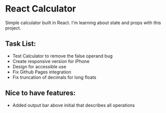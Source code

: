 # React Calculator

Simple calculator built in React. I'm learning about state and props with this project. 

## Task List:  
- Test Calculator to remove the false operand bug 
- Create responsive version for iPhone
- Design for accessible use
- Fix Github Pages integration 
- Fix truncation of decimals for long floats

## Nice to have features: 
- Added output bar above initial that describes all operations 
